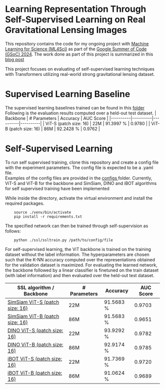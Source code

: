 # Learning Representation Through Self-Supervised Learning on Real Gravitational Lensing Images
This repository contains the code for my ongoing project with <a href = "https://ml4sci.org"> Machine Learning for Science (ML4Sci)</a> as part of the <a href = "https://summerofcode.withgoogle.com/programs/2024">Google Summer of Code (GSoC) 2024</a>. The work done as part of this project is summarized in this <a href="https://iyersreehari.github.io/gsoc24-blog-deeplense-ssl/">blog post</a>

This project focuses on evaluating of self-supervised learning techniques with Transformers utilizing real-world strong gravitational lensing dataset.

# Supervised Learning Baseline
The supervised learning baselines trained can be found in this <a href="https://github.com/iyersreehari/DeepLense_SSL_Sreehari_Iyer/tree/main/working/supervised"> folder </a> <br>
Following is the evaluation results computed over a held-out test dataset. 
| Backbone | # Parameters | Accuracy | AUC Score |
|----------|----------|----------|----------|
| ViT-S (patch size: 16)    | 22M   | 91.3997 %  | 0.9780   |
| ViT-B (patch size: 16)    | 86M   | 92.2428 %  | 0.9762    |

# Self-Supervised Learning 

To run self supervised training, clone this repository and create a config file with the experiment parameters. The config file is expected to be a .yaml file. <br>
Examples of the config files are provided in the <a href="https://github.com/iyersreehari/DeepLense_SSL_Sreehari_Iyer/tree/main/configs"> configs </a> folder.
Currently, ViT-S and ViT-B for the backbone and SimSiam, DINO and iBOT algorithms for self supervised training have been implemented

While inside the directory, activate the virtual environment and install the required packages.

        source ./venv/bin/activate
        pip install -r requirements.txt

The specified network can then be trained through self-supervision as follows:

        python ./ssl/ssltrain.py /path/to/config/file

For self-supervised learning, the ViT backbone is trained on the training dataset without the label information. The hyperparameters are chosen such that the K-NN accuracy computed over the representations obtained for the validation dataset is maximized. For evaluating the learned network, the backbone followed by a linear classifier is finetuned on the train dataset (with label information) and then evaluated over the held-out test dataset.<br>

| SSL algorithm / Backbone | # Parameters | Accuracy | AUC Score |
|----------|----------|----------|----------|
|<a href="https://github.com/iyersreehari/DeepLense_SSL_Sreehari_Iyer/tree/main/working/simsiam_vit_small_patch_16"> SimSiam ViT-S (patch size: 16) </a>   | 22M   | 91.5683 %  | 0.9703   |
| <a href="https://github.com/iyersreehari/DeepLense_SSL_Sreehari_Iyer/tree/main/working/simsiam_vit_base_patch_16"> SimSiam ViT-B (patch size: 16) </a>   | 86M   | 91.5683 %  | 0.9651   |
|<a href="https://github.com/iyersreehari/DeepLense_SSL_Sreehari_Iyer/tree/main/working/dino_vit_base-20240716-193405"> DINO ViT-S (patch size: 16) </a>   | 22M   | 93.9292 %  |   0.9782   |
| <a href="https://github.com/iyersreehari/DeepLense_SSL_Sreehari_Iyer/tree/main/working/dino_vit_small-20240716-005817"> DINO ViT-B (patch size: 16) </a>   | 86M   | 92.9174 %  |   0.9785   |
|<a href="https://github.com/iyersreehari/DeepLense_SSL_Sreehari_Iyer/tree/main/working/ibot_vit_small_patch_16"> iBOT ViT-S (patch size: 16) </a>   | 22M   | 91.7369 %  |   0.9720   |
| <a href="https://github.com/iyersreehari/DeepLense_SSL_Sreehari_Iyer/tree/main/working/ibot_vit_base_patch_16"> iBOT ViT-B (patch size: 16) </a>   | 86M   | 91.0624 %  |   0.9689   |


